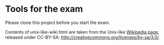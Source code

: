 # Tools for the exam 

Please clone this project before you start the exam.

Contents of unix-like-wiki.html are taken from the Unix-like [Wikipedia page](https://en.wikipedia.org/wiki/Unix-like), released under CC-BY-SA:  http://creativecommons.org/licenses/by-sa/3.0/.
